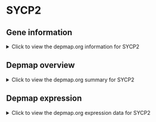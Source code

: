 <h1>SYCP2</h1>

<h2>Gene information</h2>
<details>
  <summary>Click to view the depmap.org information for SYCP2</summary>
  <iframe src="https://depmap.org/portal/gene/SYCP2?tab=about" style="border:none;width:100%;height:800px"></iframe>
</details>

<h2>Depmap overview</h2>
<details>
  <summary>Click to view the depmap.org summary for SYCP2</summary>
  <iframe src="https://depmap.org/portal/gene/SYCP2?tab=overview" style="border:none;width:100%;height:800px"></iframe>
</details>

<h2>Depmap expression</h2>
<details>
  <summary>Click to view the depmap.org expression data for SYCP2</summary>
  <iframe src="https://depmap.org/portal/gene/SYCP2?tab=characterization" style="border:none;width:100%;height:800px"></iframe>
</details>


<!--
<h2>Reactome Pathway diagram</h2>
PNAME
-->


